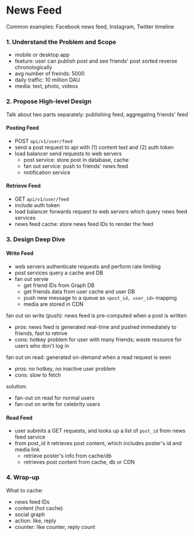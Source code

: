 # News Feed

Common examples: Facebook news feed, Instagram, Twitter timeline

### 1. Understand the Problem and Scope

- mobile or desktop app
- feature: user can publish post and see friends' post sorted reverse chronologically
- avg number of freinds: 5000
- daily traffic: 10 million DAU
- media: text, photo, videos

### 2. Propose High-level Design

Talk about two parts separately: publishing feed, aggregating friends' feed

#### Posting Feed

- POST `api/v1/user/feed`
- send a post request to api with (1) content text and (2) auth token
- load balancer send requests to web servers
  - post service: store post in database, cache
  - fan out service: push to friends' news feed
  - notification service

#### Retrieve Feed

- GET `api/v1/user/feed`
- include auth token
- load balancer forwards request to web servers which query news feed services
- news feed cache: store news feed IDs to render the feed

### 3. Design Deep Dive

#### Write Feed

- web servers authenticate requests and perform rate limiting
- post services query a cache and DB
- fan out servie
  - get friend IDs from Graph DB
  - get friends data from user cache and user DB
  - push new message to a queue as `<post_id, user_id>` mapping
  - media are stored in CDN

fan out on write (push): news feed is pre-computed when a post is written

- pros: news feed is generated real-time and pushed immediately to friends, fast to retrive
- cons: hotkey problem for user with many friends; waste resource for users who don't log in

fan out on read: generated on-demand when a read request is seen

- pros: no hotkey, no inactive user problem
- cons: slow to fetch

solution:

- fan-out on read for normal users
- fan-out on write for celebrity users

#### Read Feed

- user submits a GET requests, and looks up a list of `post_id` from news feed service
- from post_id it retrieves post content, which includes poster's id and media link
  - retrieve poster's info from cache/db
  - retrieves post content from cache, db or CDN

### 4. Wrap-up

What to cache:

- news feed IDs
- content (hot cache)
- social graph
- action: like, reply
- counter: like counter, reply count
